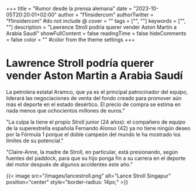 +++
title = "Rumor desde la prensa alemana"
date = "2023-10-05T20:20:01+02:00"
author = "f1insidercom"
authorTwitter = "f1insidercom" #do not include @
cover = ""
tags = ["", ""]
keywords = ["", ""]
description = "Lawrence Stroll podría querer vender Aston Martin a Arabia Saudí"
showFullContent = false
readingTime = false
hideComments = false
color = "" #color from the theme settings
+++

# Lawrence Stroll podría querer vender Aston Martin a Arabia Saudí

La petrolera estatal Aramco, que ya es el principal patrocinador del equipo, liderará las negociaciones de venta del fondo creado para promover aún más el deporte en el estado desértico. El precio de compra se estima en nada menos que ochocientos millones de euros."

"La culpa la tiene el propio Stroll junior (24 años): el compañero de equipo de la superestrella española Fernando Alonso (42) ya no tiene ningún deseo por la Fórmula 1 porque el doble campeón del mundo le ha mostrado los límites de su potencial."

"Claire-Anne, la madre de Stroll, en particular, está presionando, según fuentes del paddock, para que su hijo ponga fin a su carrera en el deporte del motor después de algunos accidentes este año."

{{< image src="/images/lancestroll.png" alt="Lance Stroll Singapur" position="center" style="border-radius: 14px;" >}}